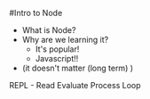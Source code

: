 #Intro to Node

* What is Node?
* Why are we learning it?
    * It's popular!
    * Javascript!!
* (it doesn't matter (long term) )
 
REPL - Read Evaluate Process Loop